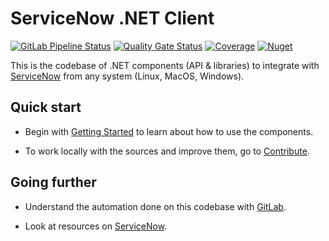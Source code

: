# ServiceNow .NET Client

[![GitLab Pipeline Status](https://gitlab.com/rabbids-incubator/servicenow-dotnet-client/badges/main/pipeline.svg)](https://gitlab.com/rabbids-incubator/servicenow-dotnet-client/-/pipelines)
[![Quality Gate Status](https://sonarcloud.io/api/project_badges/measure?project=rabbids-incubator_servicenow-dotnet-client&metric=alert_status)](https://sonarcloud.io/summary/new_code?id=rabbids-incubator_servicenow-dotnet-client)
[![Coverage](https://sonarcloud.io/api/project_badges/measure?project=rabbids-incubator_servicenow-dotnet-client&metric=coverage)](https://sonarcloud.io/summary/new_code?id=rabbids-incubator_servicenow-dotnet-client)
[![Nuget](https://img.shields.io/nuget/v/RabbidsIncubator.ServiceNowClient.Application.svg)](https://www.nuget.org/packages/RabbidsIncubator.ServiceNowClient.Application)

This is the codebase of .NET components (API & libraries) to integrate with [ServiceNow](https://www.servicenow.com/) from any system (Linux, MacOS, Windows).

## Quick start

* Begin with [Getting Started](./docs/getting-started.md) to learn about how to use the components.

* To work locally with the sources and improve them, go to [Contribute](./docs/contribute.md).

## Going further

* Understand the automation done on this codebase with [GitLab](./docs/gitlab.md).

* Look at resources on [ServiceNow](./docs/servicenow.md).
